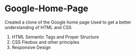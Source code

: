 # Google-Home-Page
Created a clone of the Google home page
Used to get a better understanding of HTML and CSS
1. HTML Semantic Tags and Proper Structure
2. CSS Flexbox and other principles
3. Responsive Design
